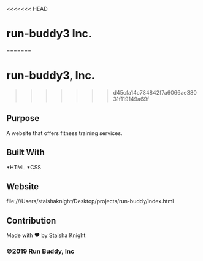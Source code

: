 <<<<<<< HEAD
# run-buddy3 Inc.
=======
# run-buddy3, Inc.
>>>>>>> d45cfa14c784842f7a6066ae38031f119149a69f

## Purpose 
A website that offers fitness training services.

## Built With
*HTML
*CSS

## Website
file:///Users/staishaknight/Desktop/projects/run-buddy/index.html

## Contribution
Made with ❤️ by Staisha Knight

### ©️2019 Run Buddy, Inc
